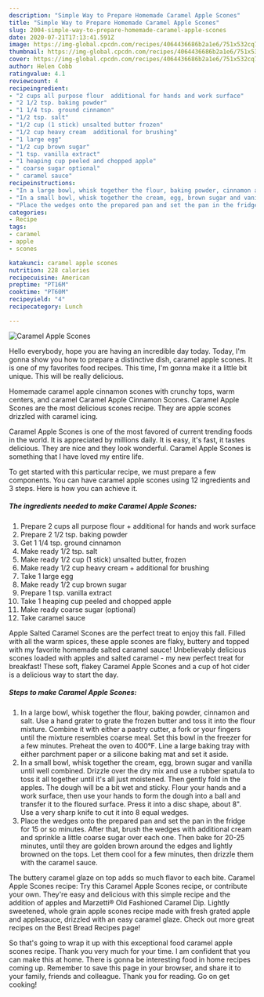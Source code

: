 ```yaml
---
description: "Simple Way to Prepare Homemade Caramel Apple Scones"
title: "Simple Way to Prepare Homemade Caramel Apple Scones"
slug: 2004-simple-way-to-prepare-homemade-caramel-apple-scones
date: 2020-07-21T17:13:41.591Z
image: https://img-global.cpcdn.com/recipes/4064436686b2a1e6/751x532cq70/caramel-apple-scones-recipe-main-photo.jpg
thumbnail: https://img-global.cpcdn.com/recipes/4064436686b2a1e6/751x532cq70/caramel-apple-scones-recipe-main-photo.jpg
cover: https://img-global.cpcdn.com/recipes/4064436686b2a1e6/751x532cq70/caramel-apple-scones-recipe-main-photo.jpg
author: Helen Cobb
ratingvalue: 4.1
reviewcount: 4
recipeingredient:
- "2 cups all purpose flour  additional for hands and work surface"
- "2 1/2 tsp. baking powder"
- "1 1/4 tsp. ground cinnamon"
- "1/2 tsp. salt"
- "1/2 cup (1 stick) unsalted butter frozen"
- "1/2 cup heavy cream  additional for brushing"
- "1 large egg"
- "1/2 cup brown sugar"
- "1 tsp. vanilla extract"
- "1 heaping cup peeled and chopped apple"
- " coarse sugar optional"
- " caramel sauce"
recipeinstructions:
- "In a large bowl, whisk together the flour, baking powder, cinnamon and salt. Use a hand grater to grate the frozen butter and toss it into the flour mixture. Combine it with either a pastry cutter, a fork or your fingers until the mixture resembles coarse meal. Set this bowl in the freezer for a few minutes. Preheat the oven to 400°F. Line a large baking tray with either parchment paper or a silicone baking mat and set it aside."
- "In a small bowl, whisk together the cream, egg, brown sugar and vanilla until well combined. Drizzle over the dry mix and use a rubber spatula to toss it all together until it&#39;s all just moistened. Then gently fold in the apples. The dough will be a bit wet and sticky. Flour your hands and a work surface, then use your hands to form the dough into a ball and transfer it to the floured surface. Press it into a disc shape, about 8&#34;. Use a very sharp knife to cut it into 8 equal wedges."
- "Place the wedges onto the prepared pan and set the pan in the fridge for 15 or so minutes. After that, brush the wedges with additional cream and sprinkle a little coarse sugar over each one. Then bake for 20-25 minutes, until they are golden brown around the edges and lightly browned on the tops. Let them cool for a few minutes, then drizzle them with the caramel sauce."
categories:
- Recipe
tags:
- caramel
- apple
- scones

katakunci: caramel apple scones 
nutrition: 228 calories
recipecuisine: American
preptime: "PT16M"
cooktime: "PT60M"
recipeyield: "4"
recipecategory: Lunch

---
```



![Caramel Apple Scones](https://img-global.cpcdn.com/recipes/4064436686b2a1e6/751x532cq70/caramel-apple-scones-recipe-main-photo.jpg)

Hello everybody, hope you are having an incredible day today. Today, I'm gonna show you how to prepare a distinctive dish, caramel apple scones. It is one of my favorites food recipes. This time, I'm gonna make it a little bit unique. This will be really delicious.

Homemade caramel apple cinnamon scones with crunchy tops, warm centers, and caramel Caramel Apple Cinnamon Scones. Caramel Apple Scones are the most delicious scones recipe. They are apple scones drizzled with caramel icing.

Caramel Apple Scones is one of the most favored of current trending foods in the world. It is appreciated by millions daily. It is easy, it's fast, it tastes delicious. They are nice and they look wonderful. Caramel Apple Scones is something that I have loved my entire life.


To get started with this particular recipe, we must prepare a few components. You can have caramel apple scones using 12 ingredients and 3 steps. Here is how you can achieve it.

<!--inarticleads1-->

##### The ingredients needed to make Caramel Apple Scones:

1. Prepare 2 cups all purpose flour + additional for hands and work surface
1. Prepare 2 1/2 tsp. baking powder
1. Get 1 1/4 tsp. ground cinnamon
1. Make ready 1/2 tsp. salt
1. Make ready 1/2 cup (1 stick) unsalted butter, frozen
1. Make ready 1/2 cup heavy cream + additional for brushing
1. Take 1 large egg
1. Make ready 1/2 cup brown sugar
1. Prepare 1 tsp. vanilla extract
1. Take 1 heaping cup peeled and chopped apple
1. Make ready  coarse sugar (optional)
1. Take  caramel sauce


Apple Salted Caramel Scones are the perfect treat to enjoy this fall. Filled with all the warm spices, these apple scones are flaky, buttery and topped with my favorite homemade salted caramel sauce! Unbelievably delicious scones loaded with apples and salted caramel - my new perfect treat for breakfast! These soft, flakey Caramel Apple Scones and a cup of hot cider is a delicious way to start the day. 

<!--inarticleads2-->

##### Steps to make Caramel Apple Scones:

1. In a large bowl, whisk together the flour, baking powder, cinnamon and salt. Use a hand grater to grate the frozen butter and toss it into the flour mixture. Combine it with either a pastry cutter, a fork or your fingers until the mixture resembles coarse meal. Set this bowl in the freezer for a few minutes. Preheat the oven to 400°F. Line a large baking tray with either parchment paper or a silicone baking mat and set it aside.
1. In a small bowl, whisk together the cream, egg, brown sugar and vanilla until well combined. Drizzle over the dry mix and use a rubber spatula to toss it all together until it&#39;s all just moistened. Then gently fold in the apples. The dough will be a bit wet and sticky. Flour your hands and a work surface, then use your hands to form the dough into a ball and transfer it to the floured surface. Press it into a disc shape, about 8&#34;. Use a very sharp knife to cut it into 8 equal wedges.
1. Place the wedges onto the prepared pan and set the pan in the fridge for 15 or so minutes. After that, brush the wedges with additional cream and sprinkle a little coarse sugar over each one. Then bake for 20-25 minutes, until they are golden brown around the edges and lightly browned on the tops. Let them cool for a few minutes, then drizzle them with the caramel sauce.


The buttery caramel glaze on top adds so much flavor to each bite. Caramel Apple Scones recipe: Try this Caramel Apple Scones recipe, or contribute your own. They&#39;re easy and delicious with this simple recipe and the addition of apples and Marzetti® Old Fashioned Caramel Dip. Lightly sweetened, whole grain apple scones recipe made with fresh grated apple and applesauce, drizzled with an easy caramel glaze. Check out more great recipes on the Best Bread Recipes page! 

So that's going to wrap it up with this exceptional food caramel apple scones recipe. Thank you very much for your time. I am confident that you can make this at home. There is gonna be interesting food in home recipes coming up. Remember to save this page in your browser, and share it to your family, friends and colleague. Thank you for reading. Go on get cooking!
